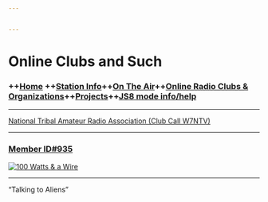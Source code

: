 ```yaml
---


---
```


<h1 id="online-clubs-and-such">Online Clubs and Such</h1>
<h3 id="home-station-infoon-the-aironline-radio-clubs--organizationsprojectsjs8-mode-infohelp">++<a href="index.md">Home</a> ++<a href="station.md">Station Info</a>++<a href="ontheair.md">On The Air</a>++<a href="clubs.md">Online Radio Clubs &amp; Organizations</a>++<a href="projects.md">Projects</a>++<a href="js8help.md">JS8 mode info/help</a></h3>
<hr>
<p><a href="https://www.facebook.com/NatlTribalHam/">National Tribal Amateur Radio Association (Club Call W7NTV)</a></p>
<hr>
<h3 id="member-id935"><a href="https://bit.ly/2XOV0nl">Member ID#935</a></h3>
<p><a href="https://bit.ly/2XOV0nl"><img src="https://i.postimg.cc/Gpb6QKpB/Asset-22-8x-8.png" alt="100 Watts &amp; a Wire"></a></p>
<hr>
<p>“Talking to Aliens”</p>

